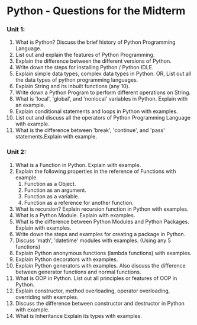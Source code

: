# Python - Questions for the Midterm

### Unit 1:

1. What is Python? Discuss the brief history of Python Programming Language. 
2. List out and explain the features of Python Programming.
3. Explain the difference between the different versions of Python.
4. Write down the steps for installing Python / Python IDLE.
5. Explain simple data types, complex data types in Python. OR, List out all the data types of python programming languages.
6. Explain String and its inbuilt functions (any 10).
7. Write down a Python Program to perform different operations on String.
8. What is 'local', 'global', and 'nonlocal' variables in Python. Explain with an example.
9. Explain conditional statements and loops in Python with examples.
10. List out and discuss all the operators of Python Programming Language with example.
11. What is the difference between 'break', 'continue', and 'pass' statements.Explain with example.

### Unit 2:

1. What is a Function in Python. Explain with example.
2. Explain the following properties in the reference of Functions with example.
    1. Function as a Object.
    2. Function as an argument.
    3. Function as a variable.
    4. Function as a reference for another function.
3. What is recursion? Explain recursion function in Python with examples.
4. What is a Python Module. Explain with examples.
5. What is the difference between Python Modules and Python Packages. Explain with examples.
6. Write down the steps and examples for creating a package in Python.
7. Discuss 'math', 'datetime' modules with examples. (Using any 5 functions)
8. Explain Python anonymous functions (lambda functions) with examples.
9. Explain Python decorators with examples.
10. Explain Python generators with examples. Also discuss the difference between generator functions and normal functions.
11. What is OOP in Python. List out all principles or features of OOP in Python.
12. Explain constructor, method overloading, operator overloading, overriding with examples.
13. Discuss the difference between constructor and destructor in Python with example.
14. What is Inheritance Explain its types with examples.
